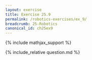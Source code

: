 ```yaml
---
layout: exercise
title: Exercise 25.9
permalink: /robotics-exercises/ex_9/
breadcrumb: 25-Robotics
canonical_id: ch25ex9
---
```


{% include mathjax_support %}
<div id="hiddden">{% include_relative question.md %}</div>